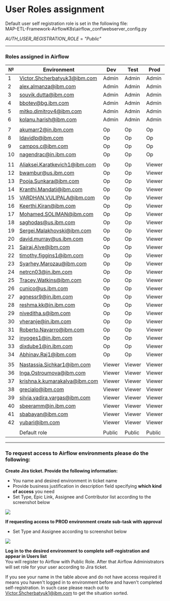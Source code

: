 # User Roles assignment

Default user self registration role is set in the following file:\
MAP-ETL-Framework-AirflowK8s\airflow_conf\webserver_config.py

_AUTH_USER_REGISTRATION_ROLE_ = _"Public"_

---
### Roles assigned in Airflow
| № | Environment |	Dev | Test | Prod |
| --- | --- | --- | --- | --- |
| 1 | Victor.Shcherbatyuk3@ibm.com | Admin | Admin | Admin |
| 2 | alex.almanza@ibm.com | Admin | Admin | Admin |
| 3 | souvik.dutta@ibm.com | Admin | Admin | Admin |
| 4 | bbotev@bg.ibm.com | Admin | Admin | Admin |
| 5 | mitko.dimitrov4@ibm.com | Admin | Admin | Admin |
| 6 | kolanu.harish@ibm.com | Admin | Admin | Admin |
| | | | | |
| 7 | akumarr2@in.ibm.com | Op | Op | Op |
| 8 | ldavidlp@ibm.com | Op | Op | Op |
| 9 | campos.c@ibm.com | Op | Op | Op |
| 10 | nagendrac@in.ibm.com | Op | Op | Op |
| | | | | |
| 11 | Aliaksei.Karatkevich1@ibm.com | Op | Op | Viewer |
| 12 | bwambur@us.ibm.com | Op | Op | Viewer |
| 13 | Pooja.Sunkara@ibm.com | Op | Op | Viewer |
| 14 | Kranthi.Mandati@ibm.com | Op | Op | Viewer |
| 15 | VARDHAN.VULIPALA@ibm.com | Op | Op | Viewer |
| 16 | Keerthi.Kiran@ibm.com | Op | Op | Viewer |
| 17 | Mohamed.SOLIMAN@ibm.com | Op | Op | Viewer |
| 18 | saghodas@us.ibm.com | Op | Op | Viewer |
| 19 | Sergei.Malakhovski@ibm.com | Op | Op | Viewer |
| 20 | david.murray@us.ibm.com | Op | Op | Viewer |
| 21 | Sairaj.Alve@ibm.com | Op | Op | Viewer |
| 22 | timothy.figgins1@ibm.com | Op | Op | Viewer |
| 23 | Syarhey.Marozau@ibm.com | Op | Op | Viewer |
| 24 | netrcn03@in.ibm.com | Op | Op | Viewer |
| 25 | Tracey.Watkins@ibm.com | Op | Op | Viewer |
| 26 | cunico@us.ibm.com | Op | Op | Viewer |
| 27 | agnessr9@in.ibm.com | Op | Op | Viewer |
| 28 | reshma.kk@in.ibm.com | Op | Op | Viewer |
| 29 | niveditha.s@ibm.com | Op | Op | Viewer |
| 30 | vheranje@in.ibm.com | Op | Op | Viewer |
| 31 | Roberto.Navarro@ibm.com | Op | Op | Viewer |
| 32 | inyoges1@in.ibm.com | Op | Op | Viewer |
| 33 | dixdube1@in.ibm.com | Op | Op | Viewer |
| 34 | Abhinav.Raj1@ibm.com | Op | Op | Viewer |
| | | | | |
| 35 | Nastassia.Sichkar1@ibm.com | Viewer | Viewer | Viewer |
| 36 | Inga.Ostroumova@ibm.com | Viewer | Viewer | Viewer |
| 37 | krishna.k.kumarakalva@ibm.com | Viewer | Viewer | Viewer |
| 38 | grecialo@ibm.com | Viewer | Viewer | Viewer |
| 39 | silvia.yadira.vargas@ibm.com | Viewer | Viewer | Viewer |
| 40 | sbeeramm@in.ibm.com | Viewer | Viewer | Viewer |
| 41 | sbabayan@ibm.com | Viewer | Viewer | Viewer |
| 42 | yubari@ibm.com | Viewer | Viewer | Viewer |
| | | | | |
| | Default role | Public | Public | Public |

---
### To request access to Airflow environments please do the following:

**Create Jira ticket. Provide the following information:**
- You name and desired environment in ticket name
- Provide business justification in description field specifying **which kind of access** you need
- Set Type, Epic Link, Assignee and Contributor list according to the screenshot below

<img src="https://github.ibm.com/CIO-MAP/MAP-ETL-Framework-AirflowK8s/blob/master/docs/pics/3_1.jpg">

**If requesting access to PROD environment create sub-task with approval**
- Set Type and Assignee according to screenshot below

<img src="https://github.ibm.com/CIO-MAP/MAP-ETL-Framework-AirflowK8s/blob/master/docs/pics/3_2.jpg">

**Log in to the desired environment to complete self-registration and appear in Users list**\
You will register to Airflow with Public Role. After that Airflow Administrators will set role for your user according to Jira ticket.

If you see your name in the table above and do not have access required it means you haven't logged in to environment before and haven't completed self-registration. In such case please reach out to Victor.Shcherbatyuk1@ibm.com to get the situation sorted.
